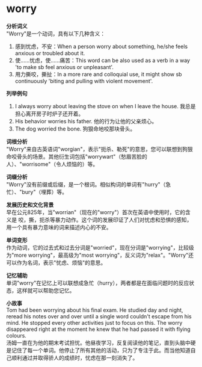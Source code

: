 # worry

**分析词义**  
"Worry"是一个动词，具有以下几种含义：

  

1.  感到忧虑，不安：When a person worry about something, he/she feels anxious or troubled about it.
2.  使......忧虑，使......痛苦：This word can be also used as a verb in a way 'to make sb feel anxious or unpleasant'.
3.  用力撕咬，撕扯：In a more rare and colloquial use, it might show sb continuously 'biting and pulling with violent movement'.

  

**列举例句**

  

1.  I always worry about leaving the stove on when I leave the house. 我总是担心离开房子时炉子还开着。
2.  His behavior worries his father. 他的行为让他的父亲烦心。
3.  The dog worried the bone. 狗狠命地咬那块骨头。

  

**词根分析**  
"Worry"来自古英语词"worgian"，表示"扼杀、勒死"的意思，您可以联想到狗狠命咬骨头的场景。其他衍生词包括"worrywart"（愁眉苦脸的人）、"worrisome"（令人烦恼的）等。

  

**词缀分析**  
"Worry"没有前缀或后缀，是一个根词。相似构词的单词有"hurry"（急忙）、"bury"（埋葬）等。

  

**发展历史和文化背景**  
早在公元825年，当"worrian"（现在的"worry"）首次在英语中使用时，它的含义是 咬，撕，扼杀等暴力动作。这个词的发展印证了人们对忧虑和恐惧的感知，用一个具有暴力意味的词来描述内心的不安。

  

**单词变形**  
作为动词，它的过去式和过去分词是"worried"，现在分词是"worrying"，比较级为"more worrying"，最高级为"most worrying"，反义词为"relax"。"Worry"还可以作为名词，表示"忧虑、烦恼"的意思。

  

**记忆辅助**  
单词"worry"在记忆上可以联想成急忙（hurry），两者都是在面临问题时的反应状态，这样就可以帮助您记忆。

  

**小故事**  
Tom had been worrying about his final exam. He studied day and night, reread his notes over and over until a single word couldn't escape from his mind. He stopped every other activities just to focus on this. The worry disappeared right at the moment he knew that he had passed it with flying colours.  
汤姆一直在为他的期末考试担忧。他昼夜学习，反复阅读他的笔记，直到头脑中硬是记住了每一个单词。他停止了所有其他的活动，只为了专注于此。而当他知道自己顺利通过并取得骄人的成绩时，忧虑在那一刻消失了。
